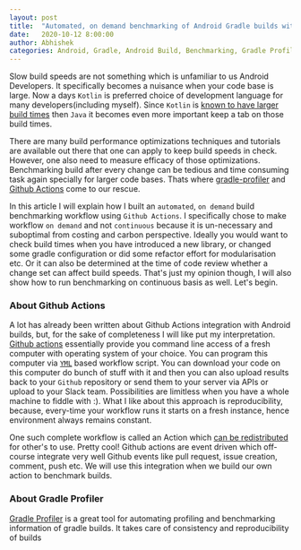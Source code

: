 ```yaml
---
layout: post
title:  "Automated, on demand benchmarking of Android Gradle builds with Github Actions"
date:   2020-10-12 8:00:00
author: Abhishek
categories: Android, Gradle, Android Build, Benchmarking, Gradle Profiler, Performance
---
```


Slow build speeds are not something which is unfamiliar to us Android Developers. It specifically becomes a nuisance when your code base is large. Now a days `Kotlin` is preferred choice of development language for many developers(including myself). Since `Kotlin` is [known to have larger build times](https://medium.com/keepsafe-engineering/kotlin-vs-java-compilation-speed-e6c174b39b5d) then `Java` it becomes even more important keep a tab on those build times.

There are many build performance optimizations techniques and tutorials are available out there that one can apply to keep build speeds in check. However, one also need to measure efficacy of those optimizations. Benchmarking build after every change can be tedious and time consuming task again specially for larger code bases. Thats where [gradle-profiler](https://github.com/gradle/gradle-profiler) and [Github Actions](https://github.com/features/actions) come to our rescue.

In this article I will explain how I built an `automated`, `on demand` build benchmarking workflow using `Github Actions`. I specifically chose to make workflow `on demand` and not `continuous` because it is un-necessary and suboptimal from costing and carbon perspective. Ideally you would want to check build times when you have introduced a new library, or changed some gradle configuration or did some refactor effort for modularisation etc. Or it can also be determined at the time of code review whether a change set can affect build speeds. That's just my opinion though, I will also show how to run benchmarking on continuous basis as well. Let's begin.

### About Github Actions
A lot has already been written about Github Actions integration with Android builds, but, for the sake of completeness I will like put my interpretation. [Github actions](https://github.com/features/actions) essentially provide you command line access of a fresh computer with operating system of your choice. You can program this computer via [`YML`](https://yaml.org/) based workflow script. You can download your code on this computer do bunch of stuff with it and then you can also upload results back to your `Github` repository or send them to your server via APIs or upload to your Slack team. Possibilities are limitless when you have a whole machine to fiddle with :). What I like about this approach is reproducibility, because, every-time your workflow runs it starts on a fresh instance, hence environment always remains constant.

One such complete workflow is called an Action which [can be redistributed](https://docs.github.com/en/free-pro-team@latest/actions/creating-actions) for other's to use. Pretty cool! Github actions are event driven which off-course integrate very well Github events like pull request, issue creation, comment, push etc. We will use this integration when we build our own action to benchmark builds.

### About Gradle Profiler
[Gradle Profiler](https://github.com/gradle/gradle-profiler) is a great tool for automating profiling and benchmarking information of gradle builds. It takes care of consistency and reproducibility of builds
